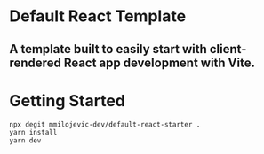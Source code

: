 # Default React Template

## A template built to easily start with client-rendered React app development with Vite.

# Getting Started

```bash
npx degit mmilojevic-dev/default-react-starter .
yarn install
yarn dev
```
